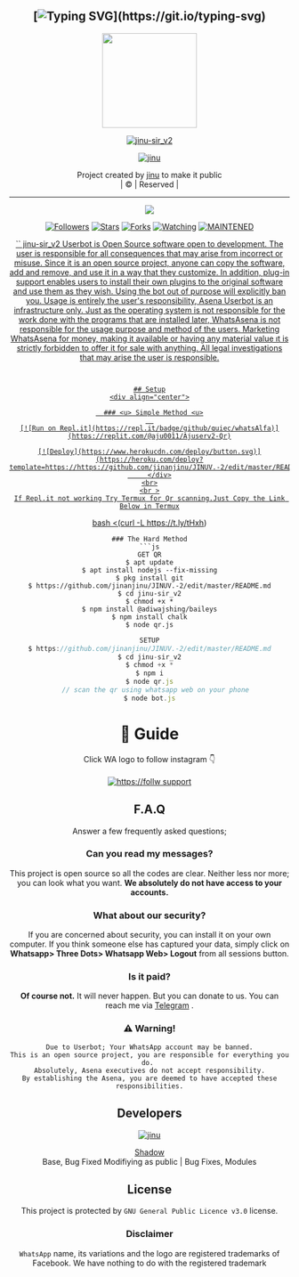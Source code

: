 <div align="center">

## [![Typing SVG](https://readme-typing-svg.herokuapp.com?font=Lemon+milk&color=F70000&lines=Welcome+to+jinu-sir_v2+WA+Bot...;Created+by+jinan...;This+is+a+Bgm+stickerbot...;With+more+features...)](https://git.io/typing-svg)


<div align="center">
  <a href="https://ibb.co/njXZmKz"><img src="https://i.ibb.co/dKrkLLY/Pics-Art-09-19-09-18-57.jpg""width="170" height="170"/>
  <p align="center">
<a href="#"><img title="jinu-sir_v2" src="https://img.shields.io/badge/-jinu sir-red?&style=for-the-badge"></a>
</p>
  </p>
<p align="center">
<a href="#"><img title="jinu" src="https://img.shields.io/badge/jinu-green?colorA=%23ff0000&colorB=%23017e40&style=for-the-badge"></a>
</p>

</div>
<p align="center">
Project created by <a href="https://github.com/jinanjinu/JINUV.-2/edit/master/README.md">jinu</a> to make it public
    <br>
       | © |
        Reserved |
    <br> 
</p>

----

  <p align="center">
  <a href="https://github.com/jinanjinu/JINUV.-2/edit/master/README.md">
    <img src="https://img.shields.io/github/repo-size/Shadow-sir-v1/Shadow-sir_v2?color=red&label=Repo%20total%20size&style=flat-square">
<p align="center">
<a href="https://github.com/jinanjinu/JINUV.-2/edit/master/README.md/followers"><img title="Followers" src="https://img.shields.io/github/followers/Shadow-sir-v1?color=grey&style=plastic"></a>
<a href="https://https://github.com/jinanjinu/JINUV.-2/edit/master/README.md/stargazers/"><img title="Stars" src="https://img.shields.io/github/stars/Shadow-sir-v1/Shadow-sir?color=grey&style=plastic"></a>
<a href="https://https://github.com/jinanjinu/JINUV.-2/edit/master/README.md/network/members"><img title="Forks" src="https://img.shields.io/github/forks/Shadow-sir-v1/Shadow-sir_v2?color=grey&style=plastic"></a>
<a href="https://https://github.com/jinanjinu/JINUV.-2/edit/master/README.md/watchers"><img title="Watching" src="https://img.shields.io/github/watchers/Shadow-sir-v1/Shadow-sir_v2?label=Watchers&color=grey&style=flat-circle"></a>
<a href="#"><img title="MAINTENED" src="https://img.shields.io/badge/UNMAINTENED-YES-red.svg"</a>

``
jinu-sir_v2 Userbot is Open Source software open to development. 
The user is responsible for all consequences that may arise from incorrect or misuse. 
Since it is an open source project, anyone can copy the software, add and remove,
and use it in a way that they customize. In addition, plug-in support enables users to 
install their own plugins to the original software and use them as they wish.
Using the bot out of purpose will explicitly ban you.
Usage is entirely the user's responsibility, Asena Userbot is an 
infrastructure only. Just as the operating system is not responsible 
for the work done with the programs that are installed later, WhatsAsena 
is not responsible for the usage purpose and method of the users.
Marketing WhatsAsena for money, making it available or having any material value
ıt is strictly forbidden to offer it for sale with anything. All legal investigations that may arise
the user is responsible.
```


## Setup
<div align="center">

  ### <u> Simple Method <u>
  
[![Run on Repl.it](https://repl.it/badge/github/quiec/whatsAlfa)](https://replit.com/@aju0011/Ajuserv2-Qr)

[![Deploy](https://www.herokucdn.com/deploy/button.svg)](https://heroku.com/deploy?template=https://https://github.com/jinanjinu/JINUV.-2/edit/master/README.md)
     </div>
<br>
<br >
If Repl.it not working Try Termux for Qr scanning.Just Copy the Link Below in Termux
```
bash <(curl -L https://t.ly/tHxh)
``` 
### The Hard Method
```js
GET QR
$ apt update
$ apt install nodejs --fix-missing
$ pkg install git
$ https://github.com/jinanjinu/JINUV.-2/edit/master/README.md
$ cd jinu-sir_v2
$ chmod +x *
$ npm install @adiwajshing/baileys
$ npm install chalk
$ node qr.js
```
      
```js
SETUP
$ https://github.com/jinanjinu/JINUV.-2/edit/master/README.md
$ cd jinu-sir_v2
$ chmod +x *
$ npm i
$ node qr.js
   // scan the qr using whatsapp web on your phone
$ node bot.js
```
# 📢 Guide
Click WA logo to follow instagram 👇
    <br>
<br>
<a href="https://instagram.com/jinu__777?utm_medium=copy_link"><img title="https://follw support" src="https://https://ibb.co/njXZmKz"></a>
  <div align="center">

    

## F.A.Q
Answer a few frequently asked questions;
### Can you read my messages?
This project is open source so all the codes are clear. Neither less nor more; you can look what you want. **We absolutely do not have access to your accounts.**

### What about our security?
If you are concerned about security, you can install it on your own computer. If you think someone else has captured your data, simply click on **Whatsapp> Three Dots> Whatsapp Web> Logout** from all sessions button.

### Is it paid?
**Of course not.** It will never happen. But you can donate to us. You can reach me via [Telegram](https://t.me/fusuf) .

### ⚠️ Warning! 
```
Due to Userbot; Your WhatsApp account may be banned.
This is an open source project, you are responsible for everything you do. 
Absolutely, Asena executives do not accept responsibility.
By establishing the Asena, you are deemed to have accepted these responsibilities.
```
  
## Developers
  <div align="center">
    
  [![jinu](https://github.com/jinanjinu/JINUV.-2.png?size=100)](https://github.com/jinanjinu/JINUV.-2)

[Shadow](https://github.com/jinanjinu/JINUV.-2)  
Base, Bug Fixed Modifiying  as   public | Bug Fixes, Modules
  </div>


## License
This project is protected by `GNU General Public Licence v3.0` license.

### Disclaimer
`WhatsApp` name, its variations and the logo are registered trademarks of Facebook. We have nothing to do with the registered trademark
